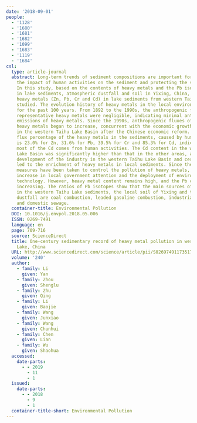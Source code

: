 ```yaml
---
date: '2018-09-01'
people:
  - '1128'
  - '1680'
  - '1681'
  - '1682'
  - '1099'
  - '1683'
  - '1119'
  - '1684'
csl:
  type: article-journal
  abstract: Long-term trends of sediment compositions are important for assessing
    the impact of human activities on the sediment and protecting the sediment environment.
    In this study, based on the contents of heavy metals and the Pb isotope ratios
    in lake sediments, atmospheric dustfall and soil in Yixing, China, the representative
    heavy metals (Zn, Pb, Cr and Cd) in lake sediments from western Taihu Lake were
    studied. The evolution history of heavy metals in the local environment was constructed
    for the past 100 years. From 1892 to the 1990s, the anthropogenic fluxes of the
    representative heavy metals were negligible, indicating minimal anthropogenic
    emissions of heavy metals. Since the 1990s, anthropogenic fluxes of the representative
    heavy metals began to increase, concurrent with the economic growth and development
    in the western Taihu Lake Basin after the Chinese economic reform. The maximum
    flux percentage of the heavy metals in the sediments, caused by human activities,
    is 23.0% for Zn, 31.6% for Pb, 39.5% for Cr and 85.3% for Cd, indicating that
    most of the Cd comes from human activities. The Cd content in the western Taihu
    Lake Basin was significantly higher than that in the other areas, and the rapid
    development of the industry in the western Taihu Lake Basin and ceramics in Yixing
    led to the enrichment of heavy metals in local sediments. Since the 21st century,
    measures have been taken to control the pollution of heavy metals, including the
    increase in local government attention and the deployment of environmental monitoring
    technology. However, heavy metal content remains high, and the Pb content is still
    increasing. The ratios of Pb isotopes show that the main sources of heavy metals
    in the western Taihu Lake sediments, the local soil of Yixing and the atmospheric
    dustfall are coal combustion, leaded gasoline combustion, industrial wastewater
    and domestic sewage.
  container-title: Environmental Pollution
  DOI: 10.1016/j.envpol.2018.05.006
  ISSN: 0269-7491
  language: en
  page: 709-716
  source: ScienceDirect
  title: One-century sedimentary record of heavy metal pollution in western Taihu
    Lake, China
  URL: http://www.sciencedirect.com/science/article/pii/S0269749117351746
  volume: '240'
  author:
    - family: Li
      given: Yan
    - family: Zhou
      given: Shenglu
    - family: Zhu
      given: Qing
    - family: Li
      given: Baojie
    - family: Wang
      given: Junxiao
    - family: Wang
      given: Chunhui
    - family: Chen
      given: Lian
    - family: Wu
      given: Shaohua
  accessed:
    date-parts:
      - - 2019
        - 11
        - 1
  issued:
    date-parts:
      - - 2018
        - 9
        - 1
  container-title-short: Environmental Pollution
---
```

